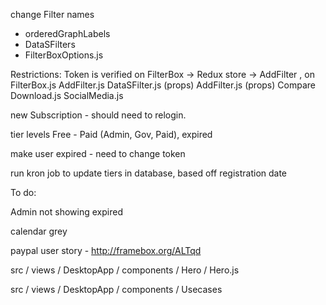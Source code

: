 change Filter names

- orderedGraphLabels
- DataSFilters
- FilterBoxOptions.js

Restrictions:
Token is verified on FilterBox ->
Redux store ->
AddFilter , on FilterBox.js
AddFilter.js
DataSFilter.js (props)
AddFilter.js (props)
Compare
Download.js
SocialMedia.js

new Subscription - should need to relogin.

tier levels
Free - Paid (Admin, Gov, Paid), expired

make user expired - need to change token

run kron job to update tiers in database, based off registration date

To do:

Admin not showing expired

calendar grey

paypal user story - http://framebox.org/ALTqd

src / views / DesktopApp / components / Hero / Hero.js

src / views / DesktopApp / components / Usecases
